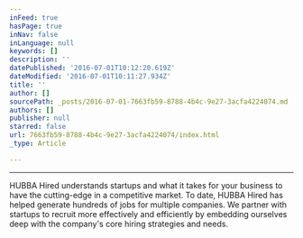 ```yaml
---
inFeed: true
hasPage: true
inNav: false
inLanguage: null
keywords: []
description: ''
datePublished: '2016-07-01T10:12:20.619Z'
dateModified: '2016-07-01T10:11:27.934Z'
title: ''
author: []
sourcePath: _posts/2016-07-01-7663fb59-8788-4b4c-9e27-3acfa4224074.md
authors: []
publisher: null
starred: false
url: 7663fb59-8788-4b4c-9e27-3acfa4224074/index.html
_type: Article

---
```

****

HUBBA Hired understands startups and what it takes for your business to have the cutting-edge in a competitive market. To date, HUBBA Hired has helped generate hundreds of jobs for multiple companies. We partner with startups to recruit more effectively and efficiently by embedding ourselves deep with the company's core hiring strategies and needs.